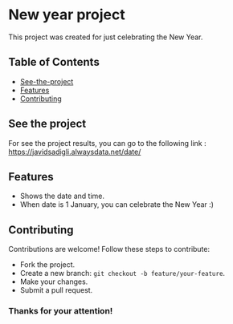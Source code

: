 # New year project
This project was created for just celebrating the New Year. 

## Table of Contents
* [See-the-project](#see-the-project)
* [Features](#features)
* [Contributing](#contributing)

## See the project 
For see the project results, you can go to the following link : 
<a href="https://javidsadigli.alwaysdata.net/date/">https://javidsadigli.alwaysdata.net/date/</a>

## Features 
* Shows the date and time. 
* When date is 1 January, you can celebrate the New Year :\) 

## Contributing 
Contributions are welcome! Follow these steps to contribute:
* Fork the project.
* Create a new branch: `git checkout -b feature/your-feature`.
* Make your changes.
* Submit a pull request.

### Thanks for your attention! 